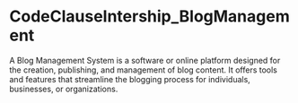 # CodeClauseIntership_BlogManagement
A Blog Management System is a software or online platform designed for the creation, publishing, and management of blog content. It offers tools and features that streamline the blogging process for individuals, businesses, or organizations. 
